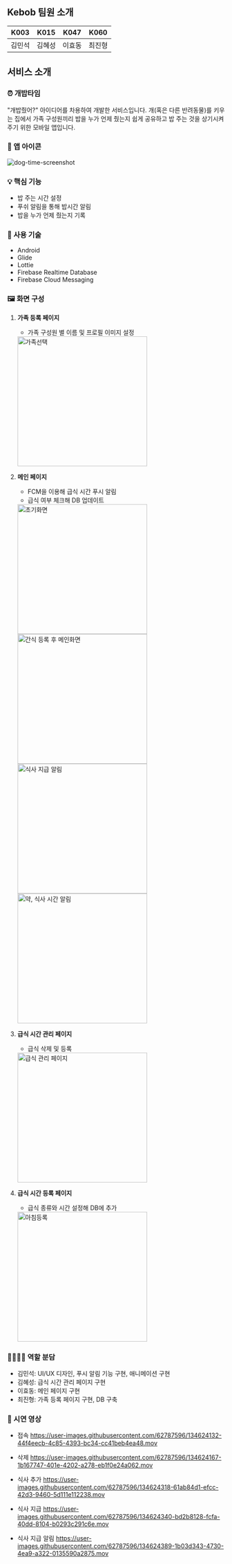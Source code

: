 ## Kebob 팀원 소개

|K003|K015|K047|K060|
|:---:|:---:|:---:|:---:|
|김민석|김혜성|이효동|최진형|

## 서비스 소개

### ⏰ 개밥타임
"개밥줬어?" 아이디어를 차용하여 개발한 서비스입니다. 개(혹은 다른 반려동물)를 키우는 집에서 가족 구성원끼리 밥을 누가 언제 줬는지 쉽게 공유하고 밥 주는 것을 상기시켜 주기 위한 모바일 앱입니다.

### 🐶 앱 아이콘
![dog-time-screenshot](https://user-images.githubusercontent.com/39328846/134578805-60c230c5-8bcf-4227-8e93-864e1a9bb96a.jpg)

### 💡 핵심 기능
 - 밥 주는 시간 설정
 - 푸쉬 알림을 통해 밥시간 알림
 - 밥을 누가 언제 줬는지 기록

### 📕 사용 기술
- Android
- Glide
- Lottie
- Firebase Realtime Database
- Firebase Cloud Messaging

### 🖼 화면 구성
1. **가족 등록 페이지**
    - 가족 구성원 별 이름 및 프로필 이미지 설정
    <img src="https://user-images.githubusercontent.com/62787596/134621449-7f972ea5-5549-4729-a462-48648276417d.png" alt="가족선택" style="width:300px;"/>

1. **메인 페이지**
    - FCM을 이용해 급식 시간 푸시 알림
    - 급식 여부 체크해 DB 업데이트
    <img src="https://user-images.githubusercontent.com/62787596/134621488-5a1f72b7-28cb-422e-8d0d-527a0c5e582a.png" alt="초기화면" style="width:300px;"/>
    <img src="https://user-images.githubusercontent.com/62787596/134621628-4d5246ce-91ed-4287-bb51-ff3683149e99.png" alt="간식 등록 후 메인화면" style="width:300px;"/>
    <img src="https://user-images.githubusercontent.com/62787596/134621777-c5cd9ded-9863-40de-98c3-a2c74a55ddbd.png" alt="식사 지급 알림" style="width:300px;"/>
    <img src="https://user-images.githubusercontent.com/62787596/134621821-cc3ff0c2-095c-4a0d-8125-70a5dee062f0.png" alt="약, 식사 시간 알림" style="width:300px;"/>

1. **급식 시간 관리 페이지**
    - 급식 삭제 및 등록
    <img src="https://user-images.githubusercontent.com/62787596/134621693-fbd2b44c-3851-4071-b88d-c73cb44a82b5.png" alt="급식 관리 페이지" style="width:300px;"/>

1. **급식 시간 등록 페이지**
    - 급식 종류와 시간 설정해 DB에 추가
    <img src="https://user-images.githubusercontent.com/62787596/134621536-9a6e81de-88fb-4343-9c09-8e84754e56f9.png" alt="아침등록" style="width:300px;"/>

### 👩‍👩‍👧‍👧 역할 분담
- 김민석: UI/UX 디자인, 푸시 알림 기능 구현, 애니메이션 구현
- 김혜성: 급식 시간 관리 페이지 구현
- 이효동: 메인 페이지 구현
- 최진형: 가족 등록 페이지 구현, DB 구축

### 🎨 시연 영상


- 접속
https://user-images.githubusercontent.com/62787596/134624132-44f4eecb-4c85-4393-bc34-cc41beb4ea48.mov

- 삭제
https://user-images.githubusercontent.com/62787596/134624167-1b167747-401e-4202-a278-eb1f0e24a062.mov

- 식사 추가
https://user-images.githubusercontent.com/62787596/134624318-61ab84d1-efcc-42d3-9460-5d111e112238.mov

- 식사 지급
https://user-images.githubusercontent.com/62787596/134624340-bd2b8128-fcfa-40dd-8104-b0293c291c6e.mov

- 식사 지급 알림 
https://user-images.githubusercontent.com/62787596/134624389-1b03d343-4730-4ea9-a322-0135590a2875.mov

